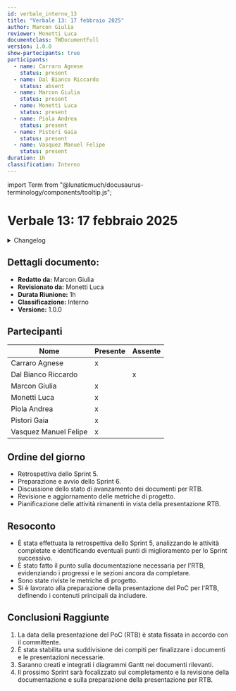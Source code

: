 ```yaml
---
id: verbale_interno_13
title: "Verbale 13: 17 febbraio 2025"
author: Marcon Giulia
reviewer: Monetti Luca
documentclass: TWDocumentFull
version: 1.0.0
show-partecipants: true
participants:
  - name: Carraro Agnese
    status: present
  - name: Dal Bianco Riccardo
    status: absent
  - name: Marcon Giulia
    status: present
  - name: Monetti Luca
    status: present
  - name: Piola Andrea
    status: present
  - name: Pistori Gaia
    status: present
  - name: Vasquez Manuel Felipe
    status: present
duration: 1h
classification: Interno
---
```


<!-- ::: {.no-export} -->

import Term from "@lunaticmuch/docusaurus-terminology/components/tooltip.js";

# Verbale 13: 17 febbraio 2025

<details>
  <summary>Changelog</summary>

<!-- ::: -->

| Data       | Versione | Descrizione                 | Autore              | Data Approvazione | Approvatore   |
| ---------- | -------- | --------------------------- | ------------------- | ----------------- | ------------- |
| 19/02/2025 | 1.0.0    | Prima stesura del documento | Marcon Giulia       | 19/02/2025        | Monetti Luca  |

Table: Changelog

<!-- ::: {.no-export} -->

</details>

## Dettagli documento:

- **Redatto da:** Marcon Giulia
- **Revisionato da:** Monetti Luca
- **Durata Riunione:** 1h
- **Classificazione:** Interno
- **Versione:** 1.0.0

## Partecipanti

| Nome                  | Presente | Assente |
| --------------------- | -------- | ------- |
| Carraro Agnese        | x        |         |
| Dal Bianco Riccardo   |          | x       |
| Marcon Giulia         | x        |         |
| Monetti Luca          | x        |         |
| Piola Andrea          | x        |         |
| Pistori Gaia          | x        |         |
| Vasquez Manuel Felipe | x        |         |

<!-- ::: -->

## Ordine del giorno

- <Term popup="Tecnica Agile messa in atto alla fine di uno sprint per capire cosa è andato bene durante esso e cosa si può migliorare in quelli successivi." reference="/docs/RTB/Termini/Retrospettiva">Retrospettiva</Term> dello <Term popup="Periodo di tempo definito, tra 1 e 2 settimane, durante il quale il team lavora su un set specifico di obiettivi." reference="/docs/RTB/Termini/Sprint">Sprint</Term> 5.
- Preparazione e avvio dello <Term popup="Periodo di tempo definito, tra 1 e 2 settimane, durante il quale il team lavora su un set specifico di obiettivi." reference="/docs/RTB/Termini/Sprint">Sprint</Term> 6.
- Discussione dello stato di avanzamento dei documenti per <Term popup="Requirements and Technology Baseline. Documentazione che definisce i requisiti e le tecnologie di base necessarie per un progetto, utilizzata come riferimento per monitorare lo sviluppo." reference="/docs/RTB/Termini/RTB">RTB</Term>.
- Revisione e aggiornamento delle metriche di <Term popup="Insieme di attività che devono raggiungere determinati obiettivi a partire da determinate specifiche, che hanno una data d’inizio e una data di fine prefissate, che dispongono di risorse limitate e che consumano risorse nel loro svolgersi." reference="/docs/RTB/Termini/Progetto">progetto</Term>.
- Pianificazione delle <Term popup="Azioni da compiere per attuare un processo." reference="/docs/RTB/Termini/Attività">attività</Term> rimanenti in vista della presentazione <Term popup="Requirements and Technology Baseline. Documentazione che definisce i requisiti e le tecnologie di base necessarie per un progetto, utilizzata come riferimento per monitorare lo sviluppo." reference="/docs/RTB/Termini/RTB">RTB</Term>.

## Resoconto

- È stata effettuata la <Term popup="Tecnica Agile messa in atto alla fine di uno sprint per capire cosa è andato bene durante esso e cosa si può migliorare in quelli successivi." reference="/docs/RTB/Termini/Retrospettiva">retrospettiva</Term> dello <Term popup="Periodo di tempo definito, tra 1 e 2 settimane, durante il quale il team lavora su un set specifico di obiettivi." reference="/docs/RTB/Termini/Sprint">Sprint</Term> 5, analizzando le <Term popup="Azioni da compiere per attuare un processo." reference="/docs/RTB/Termini/Attività">attività</Term> completate e identificando eventuali punti di miglioramento per lo <Term popup="Periodo di tempo definito, tra 1 e 2 settimane, durante il quale il team lavora su un set specifico di obiettivi." reference="/docs/RTB/Termini/Sprint">Sprint</Term> successivo.
- È stato fatto il punto sulla documentazione necessaria per l'<Term popup="Requirements and Technology Baseline. Documentazione che definisce i requisiti e le tecnologie di base necessarie per un progetto, utilizzata come riferimento per monitorare lo sviluppo." reference="/docs/RTB/Termini/RTB">RTB</Term>, evidenziando i progressi e le sezioni ancora da completare.
- Sono state riviste le metriche di <Term popup="Insieme di attività che devono raggiungere determinati obiettivi a partire da determinate specifiche, che hanno una data d’inizio e una data di fine prefissate, che dispongono di risorse limitate e che consumano risorse nel loro svolgersi." reference="/docs/RTB/Termini/Progetto">progetto</Term>.
- Si è lavorato alla preparazione della presentazione del <Term popup="Proof of Concept. Dimostrazione preliminare che ha lo scopo di verificare la fattibilità di un concetto o di un'idea." reference="/docs/RTB/Termini/POC">PoC</Term> per l'<Term popup="Requirements and Technology Baseline. Documentazione che definisce i requisiti e le tecnologie di base necessarie per un progetto, utilizzata come riferimento per monitorare lo sviluppo." reference="/docs/RTB/Termini/RTB">RTB</Term>, definendo i contenuti principali da includere.

## Conclusioni Raggiunte

1. La data della presentazione del <Term popup="Proof of Concept. Dimostrazione preliminare che ha lo scopo di verificare la fattibilità di un concetto o di un'idea." reference="/docs/RTB/Termini/POC">PoC</Term> (<Term popup="Requirements and Technology Baseline. Documentazione che definisce i requisiti e le tecnologie di base necessarie per un progetto, utilizzata come riferimento per monitorare lo sviluppo." reference="/docs/RTB/Termini/RTB">RTB</Term>) è stata fissata in accordo con il <Term popup="Figura che dà l'incarico di eseguire un lavoro." reference="/docs/RTB/Termini/Committente">committente</Term>.
2. È stata stabilita una suddivisione dei compiti per finalizzare i documenti e le presentazioni necessarie.
3. Saranno creati e integrati i diagrammi Gantt nei documenti rilevanti.
4. Il prossimo <Term popup="Periodo di tempo definito, tra 1 e 2 settimane, durante il quale il team lavora su un set specifico di obiettivi." reference="/docs/RTB/Termini/Sprint">Sprint</Term> sarà focalizzato sul completamento e la revisione della documentazione e sulla preparazione della presentazione per <Term popup="Requirements and Technology Baseline. Documentazione che definisce i requisiti e le tecnologie di base necessarie per un progetto, utilizzata come riferimento per monitorare lo sviluppo." reference="/docs/RTB/Termini/RTB">RTB</Term>.
